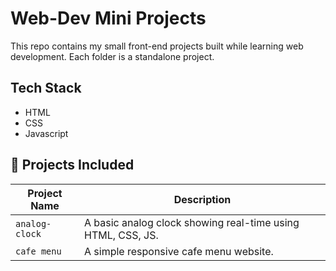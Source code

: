 # Web-Dev Mini Projects
This repo contains my small front-end projects built while learning web development. Each folder is a standalone project.

## Tech Stack
- HTML
- CSS
- Javascript

## 📁 Projects Included

| Project Name        | Description                                         |
|---------------------|-----------------------------------------------------|
| `analog-clock`      | A basic analog clock showing real-time using HTML, CSS, JS.|
|`cafe menu`          | A simple responsive cafe menu website.               |